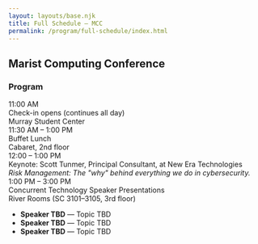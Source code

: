 ```yaml
---
layout: layouts/base.njk
title: Full Schedule – MCC
permalink: /program/full-schedule/index.html
---
```


<h2>Marist Computing Conference</h2>

<h3>Program</h3>
<div class="schedule">
  <div class="schedule-item">
    <div class="time">11:00 AM</div>
    <div class="title">Check-in opens (continues all day)</div>
    <div class="location">Murray Student Center</div>
  </div>

  <div class="schedule-item">
    <div class="time">11:30 AM – 1:00 PM</div>
    <div class="title">Buffet Lunch</div>
    <div class="location">Cabaret, 2nd floor</div>
    <div class="nested">
      <div class="time">12:00 – 1:00 PM</div>
      <div class="title">Keynote: Scott Tunmer, Principal Consultant, at New Era Technologies</div>
      <div class="location"><em>Risk Management: The "why" behind everything we do in cybersecurity.</em></div>
    </div>
  </div>

  <div class="schedule-item">
    <div class="time">1:00 PM – 3:00 PM</div>
    <div class="title">Concurrent Technology Speaker Presentations</div>
    <div class="location">River Rooms (SC 3101–3105, 3rd floor)</div>
    <div class="highlights">
      <ul>
        <li><strong>Speaker TBD</strong> — Topic TBD</li>
        <li><strong>Speaker TBD</strong> — Topic TBD</li>
        <li><strong>Speaker TBD</strong> — Topic TBD</li>
      </ul>
    </div>
  </div>
</div>

